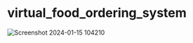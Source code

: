# virtual_food_ordering_system

![Screenshot 2024-01-15 104210](https://github.com/Anku-yadav-001/virtual_food_ordering_system/assets/136979860/d00b1180-2bba-4591-b18a-b7b8861badff)
